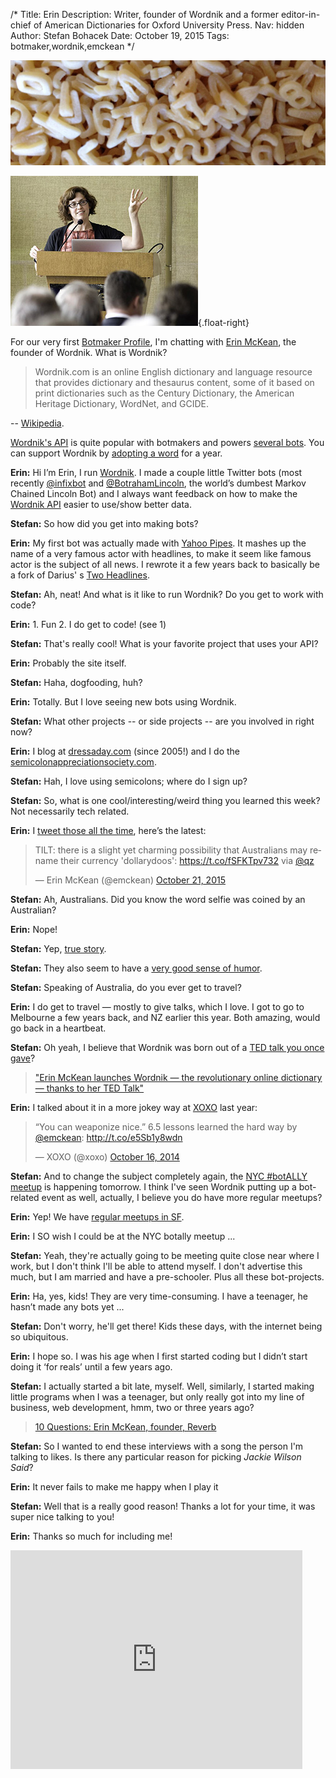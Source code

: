 /*
Title: Erin
Description: Writer, founder of Wordnik and a former editor-in-chief of American Dictionaries for Oxford University Press.
Nav: hidden
Author: Stefan Bohacek
Date: October 19, 2015
Tags: botmaker,wordnik,emckean
*/

![](/content/interviews/images/erin.jpeg)

![Erin McKean](/content/interviews/images/erin-photo.jpg){.float-right}

For our very first [Botmaker Profile](/tag/botmaker), I'm chatting with [Erin McKean](https://twitter.com/emckean), the founder of Wordnik. What is Wordnik?

> Wordnik.com is an online English dictionary and language resource that provides dictionary and thesaurus content, some of it based on print dictionaries such as the Century Dictionary, the American Heritage Dictionary, WordNet, and GCIDE.


-- [Wikipedia](https://en.wikipedia.org/wiki/Wordnik). 

[Wordnik's API](http://developer.wordnik.com) is quite popular with botmakers and powers [several bots](/tag/wordnik+active). You can support Wordnik by [adopting a word](https://wordnik.com/adoptaword) for a year.

**Erin:** Hi I’m Erin, I run [Wordnik](https://wordnik.com). I made a couple little Twitter bots (most recently [@infixbot](https://twitter.com/infixbot) and [@BotrahamLincoln](https://twitter.com/BotrahamLincoln), the world’s dumbest Markov Chained Lincoln Bot) and I always want feedback on how to make the [Wordnik API](http://developer.wordnik.com/) easier to use/show better data.

**Stefan:** So how did you get into making bots?

**Erin:** My first bot was actually made with [Yahoo Pipes](https://en.wikipedia.org/wiki/Yahoo!_Pipes). It mashes up the name of a very famous actor with headlines, to make it seem like famous actor is the subject of all news. I rewrote it a few years back to basically be a fork of Darius' s [Two Headlines](/bots/twitterbots/TwoHeadlines).

**Stefan:** Ah, neat! And what is it like to run Wordnik? Do you get to work with code?

**Erin:** 1. Fun 2. I do get to code! (see 1)

**Stefan:** That's really cool! What is your favorite project that uses your API?

**Erin:** Probably the site itself.

**Stefan:** Haha, dogfooding, huh?

**Erin:** Totally. But I love seeing new bots using Wordnik. 

**Stefan:** What other projects -- or side projects -- are you involved in right now?

**Erin:** I blog at [dressaday.com](http://dressaday.com/) (since 2005!) and I do the [semicolonappreciationsociety.com](http://semicolonappreciationsociety.com/).

**Stefan:** Hah, I love using semicolons; where do I sign up?

**Stefan:** So, what is one cool/interesting/weird thing you learned this week? Not necessarily tech related.

**Erin:** I [tweet those all the time](https://twitter.com/emckean/), here’s the latest:

<blockquote class="twitter-tweet" lang="en"><p lang="en" dir="ltr">TILT: there is a slight yet charming possibility that Australians may rename their currency &#39;dollarydoos&#39;: <a href="https://t.co/fSFKTpv732">https://t.co/fSFKTpv732</a> via <a href="https://twitter.com/qz">@qz</a></p>&mdash; Erin McKean (@emckean) <a href="https://twitter.com/emckean/status/656886302999113728">October 21, 2015</a></blockquote>
<script async src="//platform.twitter.com/widgets.js" charset="utf-8"></script>

**Stefan:** Ah, Australians. Did you know the word selfie was coined by an Australian?

**Erin:** Nope!

**Stefan:** Yep, [true story](http://www.abc.net.au/science/articles/2014/08/12/4065062.htm).

**Stefan:** They also seem to have a [very good sense of humor](http://www.onlymelbourne.com.au/statue-charles-la-trobe).

**Stefan:** Speaking of Australia, do you ever get to travel?

**Erin:** I do get to travel — mostly to give talks, which I love. I got to go to Melbourne a few years back, and NZ earlier this year. Both amazing, would go back in a heartbeat.

**Stefan:** Oh yeah, I believe that Wordnik was born out of a [TED talk you once gave](http://www.ted.com/talks/erin_mckean_redefines_the_dictionary)?

> ["Erin McKean launches Wordnik — the revolutionary online dictionary — thanks to her TED Talk"](http://blog.ted.com/erin_mckean_lau/)

**Erin:** I talked about it in a more jokey way at [XOXO](http://2015.xoxofest.com/) last year:

<blockquote class="twitter-tweet" lang="en"><p lang="en" dir="ltr">“You can weaponize nice.” 6.5 lessons learned the hard way by <a href="https://twitter.com/emckean">@emckean</a>: <a href="http://t.co/e5Sb1y8wdn">http://t.co/e5Sb1y8wdn</a></p>&mdash; XOXO (@xoxo) <a href="https://twitter.com/xoxo/status/522797308606296067">October 16, 2014</a></blockquote>
<script async src="//platform.twitter.com/widgets.js" charset="utf-8"></script>

**Stefan:** And to change the subject completely again, the [NYC #botALLY meetup](/events/#nyc-botally-meetup) is happening tomorrow. I think I've seen Wordnik putting up a bot-related event as well, actually, I believe you do have more regular meetups?

**Erin:** Yep! We have [regular meetups in SF](http://www.meetup.com/Bay-Area-Wordnik-Meetup/).

**Erin:** I SO wish I could be at the NYC botally meetup ...

**Stefan:** Yeah, they're actually going to be meeting quite close near where I work, but I don't think I'll be able to attend myself. I don't advertise this much, but I am married and have a pre-schooler. Plus all these bot-projects.

**Erin:** Ha, yes, kids! They are very time-consuming. I have a teenager, he hasn’t made any bots yet ...

**Stefan:** Don't worry, he'll get there! Kids these days, with the internet being so ubiquitous.

**Erin:** I hope so. I was his age when I first started coding but I didn’t start doing it ‘for reals’ until a few years ago.

**Stefan:** I actually started a bit late, myself. Well, similarly, I started making little programs when I was a teenager, but only really got into my line of business, web development, hmm, two or three years ago?

> [10 Questions: Erin McKean, founder, Reverb](http://fortune.com/2014/05/13/10-questions-erin-mckean-founder-reverb/)

**Stefan:** So I wanted to end these interviews with a song the person I'm talking to likes. Is there any particular reason for picking *Jackie Wilson Said*?

**Erin:** It never fails to make me happy when I play it

**Stefan:** Well that is a really good reason! Thanks a lot for your time, it was super nice talking to you!

**Erin:** Thanks so much for including me!


<iframe width="467" height="350" src="https://www.youtube.com/embed/di57fUUSYm8" frameborder="0" allowfullscreen></iframe>





